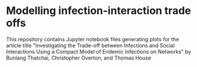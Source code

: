 # Modelling infection-interaction trade offs

This repository contains Jupyter notebook files generating plots for the article title "Investigating the Trade-off between Infections and Social Interactions Using a Compact Model of Endemic Infections on Networks" by Bunlang Thatchai, Christopher Overton, and Thomas House
